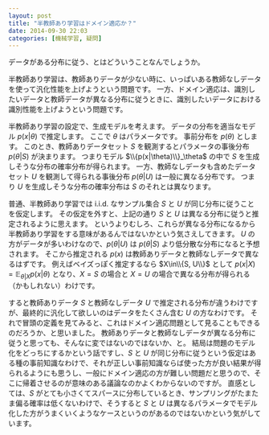 ```yaml
---
layout: post
title: "半教師あり学習はドメイン適応か？"
date: 2014-09-30 22:03
categories: [機械学習, 疑問]
---
```


データがある分布に従う、とはどういうことなんでしょうか。

半教師あり学習は、教師ありデータが少ない時に、いっぱいある教師なしデータを使って汎化性能を上げようという問題です。
一方、ドメイン適応は、識別したいデータと教師データが異なる分布に従うときに、識別したいデータにおける識別性能を上げようという問題です。

半教師あり学習の設定で、生成モデルを考えます。
データの分布を適当なモデル $p(x|\theta)$ で推定します。
ここで $\theta$ はパラメータです。
事前分布を $p(\theta)$ とします。
このとき、教師ありデータセット $S$ を観測するとパラメータの事後分布 $p(\theta|S)$ が決まります。
つまりモデル $\\{p(x|\theta)\\}_\theta$ の中で $S$ を生成しそうな分布の確率分布が得られます。
一方、教師なしデータも含めたデータセット $U$ を観測して得られる事後分布 $p(\theta|U)$ は一般に異なる分布です。
つまり $U$ を生成しそうな分布の確率分布は $S$ のそれとは異なります。

普通、半教師あり学習では i.i.d. なサンプル集合 $S$ と $U$ が同じ分布に従うことを仮定します。
その仮定を外すと、上記の通り $S$ と $U$ は異なる分布に従うと推定されるように思えます。
というよりむしろ、これらが異なる分布になるから半教師あり学習をする意味があるんではないかという気さえしてきます。
$U$ の方がデータが多いわけなので、$p(\theta|U)$ は $p(\theta|S)$ より低分散な分布になると予想されます。
そこから推定される $p(x)$ は教師ありデータと教師なしデータで異なるはずです。
例えばベイズっぽく推定するなら $X\in\\{S, U\\}$ として $p(x|X)=\mathbb E_{\theta|X}p(x|\theta)$ となり、$X=S$ の場合と $X=U$ の場合で異なる分布が得られる（かもしれない）わけです。

すると教師ありデータ $S$ と教師なしデータ $U$ で推定される分布が違うわけですが、最終的に汎化して欲しいのはデータをたくさん含む $U$ の方なわけです。
それで冒頭の定義を見てみると、これはドメイン適応問題として見ることもできるのだろうか、と思いました。
教師ありデータと教師なしデータが異なる分布に従うと思っても、そんなに変ではないのではないか、と。
結局は問題のモデル化をどっちにするかという話ですし、$S$ と $U$ が同じ分布に従うという仮定はある種の事前知識なわけで、それが正しい事前知識ならば使った方が良い結果が得られるようにも思うし、一般にドメイン適応の方が難しい問題だと思うので、そこに帰着させるのが意味のある議論なのかよくわからないのですが。
直感としては、$S$ がとても小さくてスパースに分布しているとき、サンプリングがたまたま偏る確率は低くないわけで、そうすると $S$ と $U$ は異なるパラメータでモデル化した方がうまくいくようなケースというのがあるのではないかという気がしています。